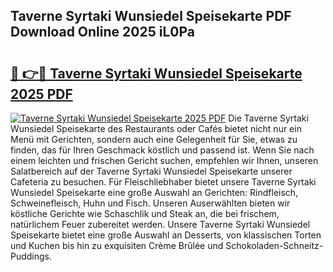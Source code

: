 ## Taverne Syrtaki Wunsiedel Speisekarte PDF Download Online 2025 iL0Pa

# <h2><a href="http://gc8vdw3.nevu.top/?p=Taverne+Syrtaki+Wunsiedel+Speisekarte">🔗 👉🔴 Taverne Syrtaki Wunsiedel Speisekarte 2025 PDF</a></h2>

[![Taverne Syrtaki Wunsiedel Speisekarte 2025 PDF](https://i.imgur.com/dBaPXMq.png)](http://gc8vdw3.nevu.top/?p=Taverne+Syrtaki+Wunsiedel+Speisekarte)
Die Taverne Syrtaki Wunsiedel Speisekarte des Restaurants oder Cafés bietet nicht nur ein Menü mit Gerichten, sondern auch eine Gelegenheit für Sie, etwas zu finden, das für Ihren Geschmack köstlich und passend ist. Wenn Sie nach einem leichten und frischen Gericht suchen, empfehlen wir Ihnen, unseren Salatbereich auf der Taverne Syrtaki Wunsiedel Speisekarte unserer Cafeteria zu besuchen. Für Fleischliebhaber bietet unsere Taverne Syrtaki Wunsiedel Speisekarte eine große Auswahl an Gerichten: Rindfleisch, Schweinefleisch, Huhn und Fisch. Unseren Auserwählten bieten wir köstliche Gerichte wie Schaschlik und Steak an, die bei frischem, natürlichem Feuer zubereitet werden. Unsere Taverne Syrtaki Wunsiedel Speisekarte bietet eine große Auswahl an Desserts, von klassischen Torten und Kuchen bis hin zu exquisiten Crème Brûlée und Schokoladen-Schneitz-Puddings.
